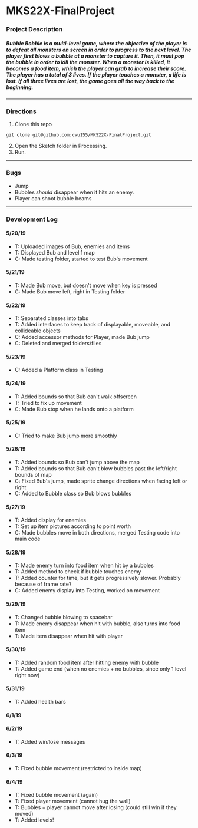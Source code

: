 # MKS22X-FinalProject

### **Project Description**
##### Bubble Bobble is a multi-level game, where the objective of the player is to defeat all monsters on screen in order to progress to the next level. The player first blows a bubble at a monster to capture it. Then, it must pop the bubble in order to kill the monster. When a monster is killed, it becomes a food item, which the player can grab to increase their score. The player has a total of 3 lives. If the player touches a monster, a life is lost. If all three lives are lost, the game goes all the way back to the beginning.
---

### **Directions**
1. Clone this repo
```
git clone git@github.com:cwu155/MKS22X-FinalProject.git
```
2. Open the Sketch folder in Processing.
3. Run.
---

### **Bugs**
- Jump
- Bubbles *should* disappear when it hits an enemy.
- Player can shoot bubble beams

---

### **Development Log**
#### 5/20/19
- T: Uploaded images of Bub, enemies and items
- T: Displayed Bub and level 1 map
- C: Made testing folder, started to test Bub's movement

#### 5/21/19
- T: Made Bub move, but doesn't move when key is pressed
- C: Made Bub move left, right in Testing folder

#### 5/22/19
- T: Separated classes into tabs
- T: Added interfaces to keep track of displayable, moveable, and collideable objects
- C: Added accessor methods for Player, made Bub jump
- C: Deleted and merged folders/files

#### 5/23/19
- C: Added a Platform class in Testing

#### 5/24/19
- T: Added bounds so that Bub can't walk offscreen
- T: Tried to fix up movement
- C: Made Bub stop when he lands onto a platform

#### 5/25/19
- C: Tried to make Bub jump more smoothly

#### 5/26/19
- T: Added bounds so Bub can't jump above the map
- T: Added bounds so that Bub can't blow bubbles past the left/right bounds of map
- C: Fixed Bub's jump, made sprite change directions when facing left or right
- C: Added to Bubble class so Bub blows bubbles

#### 5/27/19
- T: Added display for enemies
- T: Set up item pictures according to point worth
- C: Made bubbles move in both directions, merged Testing code into main code

#### 5/28/19
- T: Made enemy turn into food item when hit by a bubbles
- T: Added method to check if bubble touches enemy
- T: Added counter for time, but it gets progressively slower. Probably because of frame rate?
- C: Added enemy display into Testing, worked on movement

#### 5/29/19
- T: Changed bubble blowing to spacebar
- T: Made enemy disappear when hit with bubble, also turns into food item
- T: Made item disappear when hit with player

#### 5/30/19
- T: Added random food item after hitting enemy with bubble
- T: Added game end (when no enemies + no bubbles, since only 1 level right now)

#### 5/31/19
- T: Added health bars

#### 6/1/19

#### 6/2/19
- T: Added win/lose messages

#### 6/3/19
- T: Fixed bubble movement (restricted to inside map)

#### 6/4/19
- T: Fixed bubble movement (again)
- T: Fixed player movement (cannot hug the wall)
- T: Bubbles + player cannot move after losing (could still win if they moved)
- T: Added levels!
